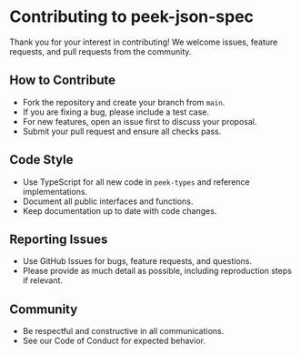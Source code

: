 # Contributing to peek-json-spec

Thank you for your interest in contributing! We welcome issues, feature requests, and pull requests
from the community.

## How to Contribute

- Fork the repository and create your branch from `main`.
- If you are fixing a bug, please include a test case.
- For new features, open an issue first to discuss your proposal.
- Submit your pull request and ensure all checks pass.

## Code Style

- Use TypeScript for all new code in `peek-types` and reference implementations.
- Document all public interfaces and functions.
- Keep documentation up to date with code changes.

## Reporting Issues

- Use GitHub Issues for bugs, feature requests, and questions.
- Please provide as much detail as possible, including reproduction steps if relevant.

## Community

- Be respectful and constructive in all communications.
- See our Code of Conduct for expected behavior.
